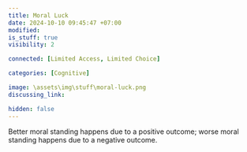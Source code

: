 ```yaml
---
title: Moral Luck
date: 2024-10-10 09:45:47 +07:00
modified: 
is_stuff: true
visibility: 2

connected: [Limited Access, Limited Choice]

categories: [Cognitive]

image: \assets\img\stuff\moral-luck.png
discussing_link: 

hidden: false
---
```


Better moral standing happens due to a positive outcome; worse moral standing happens due to a negative outcome.